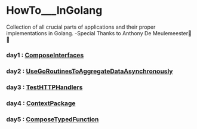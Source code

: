 # HowTo___InGolang
Collection of all crucial parts of applications and their proper implementations in Golang. 
-Special Thanks to Anthony De Meulemeester🙏😇

### day1 : [ComposeInterfaces](https://github.com/hellosumitg/HowTo___InGolang/tree/main/ComposeInterfaces)

### day2 : [UseGoRoutinesToAggregateDataAsynchronously](https://github.com/hellosumitg/HowTo___InGolang/tree/main/UseGoRoutinesToAggregateDataAsynchronously)

### day3 : [TestHTTPHandlers](https://github.com/hellosumitg/HowTo___InGolang/tree/main/TestHTTPHandlers)

### day4 : [ContextPackage](https://github.com/hellosumitg/HowTo___InGolang/tree/main/ContextPackage)

### day5 : [ComposeTypedFunction](https://github.com/hellosumitg/HowTo___InGolang/tree/main/ComposeTypedFunctions)

